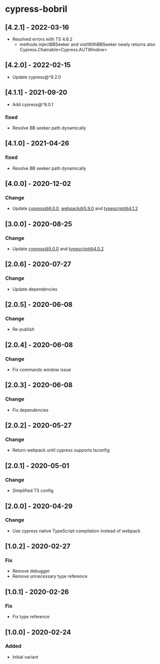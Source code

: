 # cypress-bobril
## [4.2.1] - 2022-03-16

-   Resolved errors with TS 4.6.2
    - methods injectBBSeeker and visitWithBBSeeker newly returns also Cypress.Chainable<Cypress.AUTWindow>
## [4.2.0] - 2022-02-15

-   Update cypress@^9.2.0
## [4.1.1] - 2021-09-20

-   Add cypress@^8.0.1

### fixed

-   Resolve BB seeker path dynamically

## [4.1.0] - 2021-04-26

### fixed

-   Resolve BB seeker path dynamically

## [4.0.0] - 2020-12-02

### Change

-   Update cypress@6.0.0, webpack@5.9.0 and typescript@4.1.2

## [3.0.0] - 2020-08-25

### Change

-   Update cypress@5.0.0 and typescript@4.0.2

## [2.0.6] - 2020-07-27

### Change

-   Update dependencies

## [2.0.5] - 2020-06-08

### Change

-   Re-publish

## [2.0.4] - 2020-06-08

### Change

-   Fix commands window issue

## [2.0.3] - 2020-06-08

### Change

-   Fix dependencies

## [2.0.2] - 2020-05-27

### Change

-   Return webpack until cypress supports tsconfig

## [2.0.1] - 2020-05-01

### Change

-   Simplified TS config

## [2.0.0] - 2020-04-29

### Change

-   Use cypress native TypeScript compilation instead of webpack

## [1.0.2] - 2020-02-27

### Fix

-   Remove debugger
-   Remove unnecessary type reference

## [1.0.1] - 2020-02-26

### Fix

-   Fix type reference

## [1.0.0] - 2020-02-24

### Added

-   Initial variant
